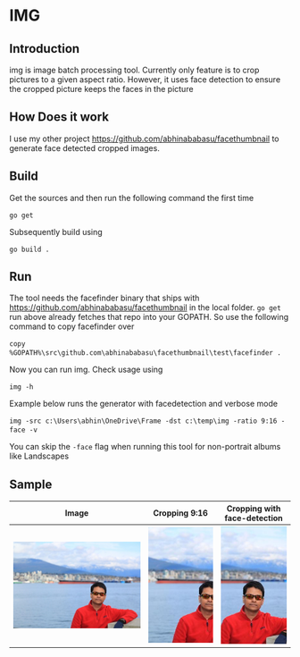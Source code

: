 # IMG 
## Introduction
img is image batch processing tool. Currently only feature is to crop pictures to a given aspect ratio. However, it uses face detection to ensure the cropped picture keeps the faces in the picture
 
## How Does it work
I use my other project https://github.com/abhinababasu/facethumbnail to generate face detected cropped images.

## Build
Get the sources and then run the following command the first time
```
go get
```

Subsequently build using 
```
go build .
```

## Run
The tool needs the facefinder binary that ships with https://github.com/abhinababasu/facethumbnail in the local folder. `go get` run above 
already fetches that repo into your GOPATH. So use the following command to copy facefinder over

```
copy %GOPATH%\src\github.com\abhinababasu\facethumbnail\test\facefinder .
```
Now you can run img. Check usage using
```
img -h
```

Example below runs the generator with facedetection and verbose mode
```
img -src c:\Users\abhin\OneDrive\Frame -dst c:\temp\img -ratio 9:16 -face -v
```

You can skip the `-face` flag when running this tool for non-portrait albums like Landscapes

## Sample

| Image                               | Cropping 9:16                      | Cropping with face-detection       |
| :---------------------------------: | :--------------------------------: | :--------------------------------: |
| ![Portrait](./sample/portrait.JPG) | ![Crop](./sample/crop2.JPG) | ![Thumnail](./sample/crop1.JPG) |


